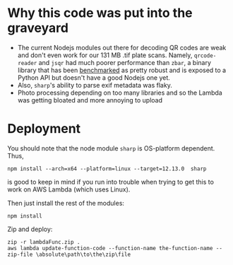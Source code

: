 # Why this code was put into the graveyard
* The current Nodejs modules out there for decoding QR codes are weak and don't even work for our 131 MB .tif plate scans. Namely, `qrcode-reader` and `jsqr` had much poorer performance than `zbar`, a binary library that has been [benchmarked](https://boofcv.org/index.php?title=Performance:QrCode) as pretty robust and is exposed to a Python API but doesn't have a good Nodejs one yet. 
* Also, `sharp`'s ability to parse exif metadata was flaky. 
* Photo processing depending on too many libraries and so the Lambda was getting bloated and more annoying to upload

# Deployment
You should note that the node module `sharp` is OS-platform dependent. Thus,
```
npm install --arch=x64 --platform=linux --target=12.13.0  sharp
```
is good to keep in mind if you run into trouble when trying to get this to work on AWS Lambda (which uses Linux).

Then just install the rest of the modules:
```
npm install
```
Zip and deploy:
```
zip -r lambdaFunc.zip .
aws lambda update-function-code --function-name the-function-name --zip-file \absolute\path\to\the\zip\file
```